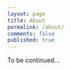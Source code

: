 ```yaml
---
layout: page
title: About
permalink: /about/
comments: false
published: true
---
```


To be continued...
